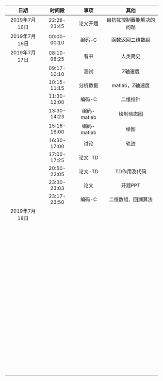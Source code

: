 |     日期      |   时间段    |    事项     |           其他           |
| :-----------: | :---------: | :---------: | :----------------------: |
| 2019年7月16日 | 22:28-23:45 |  论文开题   | 自抗扰控制器能解决的问题 |
| 2019年7月16日 | 00:00-00:10 |   编码-C    |     函数返回二维数组     |
| 2019年7月17日 | 08:10-08:25 |    看书     |         人类简史         |
|               | 09:17-10:10 |    测试     |         Z轴速度          |
|               | 10:15-11:15 |  分析数据   |     matlab，Z轴速度      |
|               | 11:30-12:00 |   编码-C    |         二维指针         |
|               | 13:30-14:23 | 编码-matlab |        绘制动态图        |
|               | 15:16-16:00 | 编码-matlab |           绘图           |
|               | 16:30-17:00 |    讨论     |           轨迹           |
|               | 17:00-17:25 |   论文-TD   |                          |
|               | 20:50-22:05 |   论文-TD   |       TD作用及代码       |
|               | 23:30-23:03 |    论文     |         开题PPT          |
|               | 23:17-23:50 |   编码-C    |    二维数组、回溯算法    |
| 2019年7月18日 |             |             |                          |
|               |             |             |                          |
|               |             |             |                          |
|               |             |             |                          |
|               |             |             |                          |
|               |             |             |                          |
|               |             |             |                          |
|               |             |             |                          |
|               |             |             |                          |
|               |             |             |                          |
|               |             |             |                          |
|               |             |             |                          |
|               |             |             |                          |
|               |             |             |                          |
|               |             |             |                          |
|               |             |             |                          |
|               |             |             |                          |
|               |             |             |                          |
|               |             |             |                          |
|               |             |             |                          |
|               |             |             |                          |
|               |             |             |                          |
|               |             |             |                          |
|               |             |             |                          |
|               |             |             |                          |
|               |             |             |                          |
|               |             |             |                          |
|               |             |             |                          |
|               |             |             |                          |
|               |             |             |                          |
|               |             |             |                          |
|               |             |             |                          |
|               |             |             |                          |
|               |             |             |                          |
|               |             |             |                          |
|               |             |             |                          |
|               |             |             |                          |
|               |             |             |                          |
|               |             |             |                          |
|               |             |             |                          |
|               |             |             |                          |
|               |             |             |                          |
|               |             |             |                          |
|               |             |             |                          |
|               |             |             |                          |
|               |             |             |                          |
|               |             |             |                          |
|               |             |             |                          |
|               |             |             |                          |
|               |             |             |                          |
|               |             |             |                          |
|               |             |             |                          |
|               |             |             |                          |
|               |             |             |                          |
|               |             |             |                          |
|               |             |             |                          |
|               |             |             |                          |
|               |             |             |                          |
|               |             |             |                          |
|               |             |             |                          |
|               |             |             |                          |
|               |             |             |                          |
|               |             |             |                          |
|               |             |             |                          |
|               |             |             |                          |
|               |             |             |                          |
|               |             |             |                          |
|               |             |             |                          |
|               |             |             |                          |
|               |             |             |                          |
|               |             |             |                          |
|               |             |             |                          |
|               |             |             |                          |
|               |             |             |                          |
|               |             |             |                          |
|               |             |             |                          |
|               |             |             |                          |
|               |             |             |                          |
|               |             |             |                          |
|               |             |             |                          |
|               |             |             |                          |
|               |             |             |                          |
|               |             |             |                          |
|               |             |             |                          |
|               |             |             |                          |

